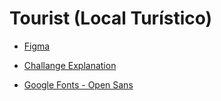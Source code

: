# Tourist (Local Turístico)

- [Figma](https://www.figma.com/design/DWcFsETv47RQR9SjMmmAnN/Local-Tur%C3%ADstico?node-id=0-1&t=mHsUPOkBvqEEmxH4-0)

- [Challange Explanation](https://efficient-sloth-d85.notion.site/Desafio-pr-tico-Local-Tur-stico-c703fe13a3d44f3687277f424ffad157)

- [Google Fonts - Open Sans](https://fonts.google.com/specimen/Open+Sans?query=open+sans)